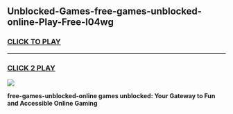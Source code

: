 
## Unblocked-Games-free-games-unblocked-online-Play-Free-l04wg
<h3>
<a href="https://premium76.site?title=free-games-unblocked-online&ref=23A">CLICK TO PLAY</a></h3>
<hr>

<h3>
<a href="https://premium76.site?title=free-games-unblocked-online&ref=23A">CLICK 2 PLAY</a>
  
</h3>

<a href="https://premium76.site?title=free-games-unblocked-online&ref=23A"><img src="https://clearcache.store/games.png"></a>


**free-games-unblocked-online games unblocked: Your Gateway to Fun and Accessible Online Gaming**
